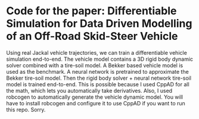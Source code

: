 # Code for the paper: Differentiable Simulation for Data Driven Modelling of an Off-Road Skid-Steer Vehicle 
Using real Jackal vehicle trajectories, we can train a differentiable vehicle simulation end-to-end.
The vehicle model contains a 3D rigid body dynamic solver combined with a tire-soil model.
A Bekker based vehicle model is used as the benchmark. A neural network is pretrained to approximate
the Bekker tire-soil model. Then the rigid body solver + neural network tire-soil model is trained
end-to-end. This is possible because I used CppAD<double> for all the math, which lets you
automatically take derivatives. Also, I used robcogen to automatically generate the vehicle dynamic model.
You will have to install robcogen and configure it to use CppAD if you want to run this repo. Sorry.
